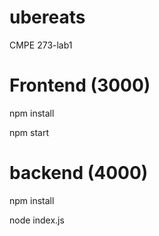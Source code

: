# ubereats
CMPE 273-lab1

# Frontend (3000)
npm install

npm start


# backend (4000)
npm install

node index.js
